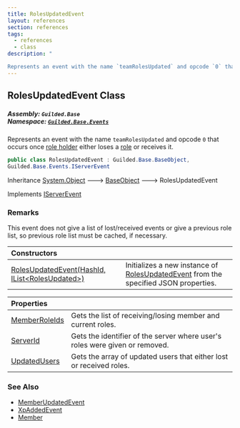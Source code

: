 ```yaml
---
title: RolesUpdatedEvent
layout: references
section: references
tags:
  - references
  - class
description: "

Represents an event with the name `teamRolesUpdated` and opcode `0` that occurs once [role holder](RolesUpdatedEvent.RolesUpdated.UserId 'Guilded.Base.Events.RolesUpdatedEvent.RolesUpdated.UserId') either loses a [role](RolesUpdatedEvent.RolesUpdated.RoleIds 'Guilded.Base.Events.RolesUpdatedEvent.RolesUpdated.RoleIds') or receives it."
---
```


## RolesUpdatedEvent Class
##### **Assembly:** `Guilded.Base`<br/>**Namespace:** [`Guilded.Base.Events`](Guilded.Base.Events 'Guilded.Base.Events')

Represents an event with the name `teamRolesUpdated` and opcode `0` that occurs once [role holder](RolesUpdatedEvent.RolesUpdated.UserId 'Guilded.Base.Events.RolesUpdatedEvent.RolesUpdated.UserId') either loses a [role](RolesUpdatedEvent.RolesUpdated.RoleIds 'Guilded.Base.Events.RolesUpdatedEvent.RolesUpdated.RoleIds') or receives it.

```csharp
public class RolesUpdatedEvent : Guilded.Base.BaseObject,
Guilded.Base.Events.IServerEvent
```

Inheritance [System.Object](https://docs.microsoft.com/en-us/dotnet/api/System.Object 'System.Object') &#129106; [BaseObject](BaseObject 'Guilded.Base.BaseObject') &#129106; RolesUpdatedEvent

Implements [IServerEvent](IServerEvent 'Guilded.Base.Events.IServerEvent')

### Remarks
  
This event does not give a list of lost/received events or give a previous role list, so previous role list must be cached, if necessary.

| Constructors | |
| :--- | :--- |
| [RolesUpdatedEvent(HashId, IList&lt;RolesUpdated&gt;)](RolesUpdatedEvent.RolesUpdatedEvent(HashId,IList_RolesUpdated_) 'Guilded.Base.Events.RolesUpdatedEvent.RolesUpdatedEvent(Guilded.Base.HashId, System.Collections.Generic.IList<Guilded.Base.Events.RolesUpdatedEvent.RolesUpdated>)') | Initializes a new instance of [RolesUpdatedEvent](RolesUpdatedEvent 'Guilded.Base.Events.RolesUpdatedEvent') from the specified JSON properties. |

| Properties | |
| :--- | :--- |
| [MemberRoleIds](RolesUpdatedEvent.MemberRoleIds 'Guilded.Base.Events.RolesUpdatedEvent.MemberRoleIds') | Gets the list of receiving/losing member and current roles. |
| [ServerId](RolesUpdatedEvent.ServerId 'Guilded.Base.Events.RolesUpdatedEvent.ServerId') | Gets the identifier of the server where user's roles were given or removed. |
| [UpdatedUsers](RolesUpdatedEvent.UpdatedUsers 'Guilded.Base.Events.RolesUpdatedEvent.UpdatedUsers') | Gets the array of updated users that either lost or received roles. |

### See Also
- [MemberUpdatedEvent](MemberUpdatedEvent 'Guilded.Base.Events.MemberUpdatedEvent')
- [XpAddedEvent](XpAddedEvent 'Guilded.Base.Events.XpAddedEvent')
- [Member](Member 'Guilded.Base.Servers.Member')